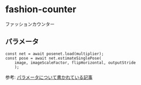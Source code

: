 # fashion-counter
ファッションカウンター

## パラメータ
```
const net = await posenet.load(multiplier);
const pose = await net.estimateSinglePose(
    image, imageScaleFactor, flipHorizontal, outputStride
    );
```
参考: [パラメータについて書かれている記事](http://himco.jp/2018/10/11/3_3-posenet/)